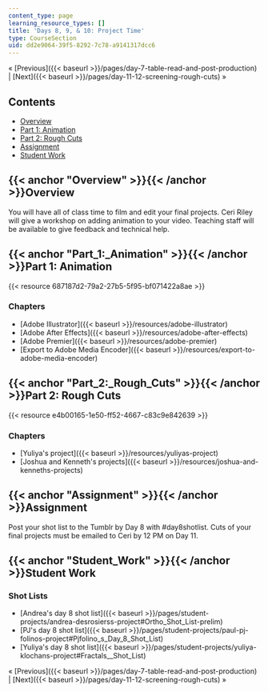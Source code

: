 ```yaml
---
content_type: page
learning_resource_types: []
title: 'Days 8, 9, & 10: Project Time'
type: CourseSection
uid: dd2e9064-39f5-8292-7c78-a9141317dcc6
---
```


« [Previous]({{< baseurl >}}/pages/day-7-table-read-and-post-production) | [Next]({{< baseurl >}}/pages/day-11-12-screening-rough-cuts) »

Contents
--------

*   [Overview](#Overview)
*   [Part 1: Animation](#Part_1:_Animation)
*   [Part 2: Rough Cuts](#Part_2:_Rough_Cuts)
*   [Assignment](#Assignment)
*   [Student Work](#Student_Work)

{{< anchor "Overview" >}}{{< /anchor >}}Overview
------------------------------------------------

You will have all of class time to film and edit your final projects. Ceri Riley will give a workshop on adding animation to your video. Teaching staff will be available to give feedback and technical help.

{{< anchor "Part_1:_Animation" >}}{{< /anchor >}}Part 1: Animation
------------------------------------------------------------------

{{< resource 687187d2-79a2-27b5-5f95-bf071422a8ae >}}

### Chapters

*   [Adobe Illustrator]({{< baseurl >}}/resources/adobe-illustrator)
*   [Adobe After Effects]({{< baseurl >}}/resources/adobe-after-effects)
*   [Adobe Premier]({{< baseurl >}}/resources/adobe-premier)
*   [Export to Adobe Media Encoder]({{< baseurl >}}/resources/export-to-adobe-media-encoder)

{{< anchor "Part_2:_Rough_Cuts" >}}{{< /anchor >}}Part 2: Rough Cuts
--------------------------------------------------------------------

{{< resource e4b00165-1e50-ff52-4667-c83c9e842639 >}}

### Chapters

*   [Yuliya's project]({{< baseurl >}}/resources/yuliyas-project)
*   [Joshua and Kenneth's projects]({{< baseurl >}}/resources/joshua-and-kenneths-projects)

{{< anchor "Assignment" >}}{{< /anchor >}}Assignment
----------------------------------------------------

Post your shot list to the Tumblr by Day 8 with #day8shotlist. Cuts of your final projects must be emailed to Ceri by 12 PM on Day 11.

{{< anchor "Student_Work" >}}{{< /anchor >}}Student Work
--------------------------------------------------------

### Shot Lists

*   [Andrea's day 8 shot list]({{< baseurl >}}/pages/student-projects/andrea-desrosierss-project#Ortho_Shot_List-prelim)
*   [PJ's day 8 shot list]({{< baseurl >}}/pages/student-projects/paul-pj-folinos-project#Pjfolino_s_Day_8_Shot_List)
*   [Yuliya's day 8 shot list]({{< baseurl >}}/pages/student-projects/yuliya-klochans-project#Fractals__Shot_List)

« [Previous]({{< baseurl >}}/pages/day-7-table-read-and-post-production) | [Next]({{< baseurl >}}/pages/day-11-12-screening-rough-cuts) »